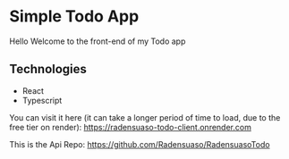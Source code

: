 # Simple Todo App

Hello Welcome to the front-end of my Todo app

## Technologies

- React
- Typescript

You can visit it here (it can take a longer period of time to load, due to the free tier on render): https://radensuaso-todo-client.onrender.com

This is the Api Repo: https://github.com/Radensuaso/RadensuasoTodo